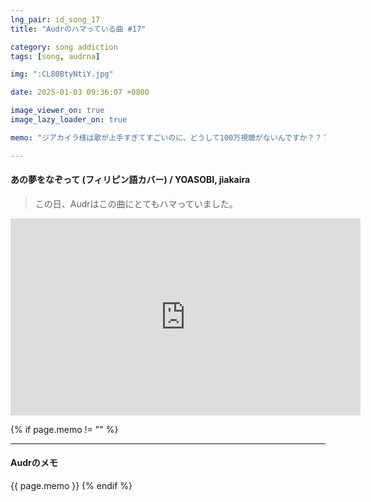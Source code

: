 ```yaml
---
lng_pair: id_song_17
title: "Audrのハマっている曲 #17"

category: song addiction
tags: [song, audrna]

img: ":CL80BtyNtiY.jpg"

date: 2025-01-03 09:36:07 +0800

image_viewer_on: true
image_lazy_loader_on: true

memo: "ジアカイラ様は歌が上手すぎてすごいのに、どうして100万視聴がないんですか？？？"

---
```


<!-- outline-start -->
#### あの夢をなぞって (フィリピン語カバー) / YOASOBI, jiakaira
<!-- outline-end -->

> この日、Audrはこの曲にとてもハマっていました。

<iframe
  width="560"
  height="315"
  src="https://www.youtube.com/embed/CL80BtyNtiY"
  title="YouTube video player"
  frameborder="0"
  allow="accelerometer; clipboard-write; encrypted-media; gyroscope; picture-in-picture; web-share"
  referrerpolicy="strict-origin-when-cross-origin"
  allowfullscreen
  data-align="center"
></iframe>

{% if page.memo != "" %}
<hr>

#### Audrのメモ

{{ page.memo }}
{% endif %}

